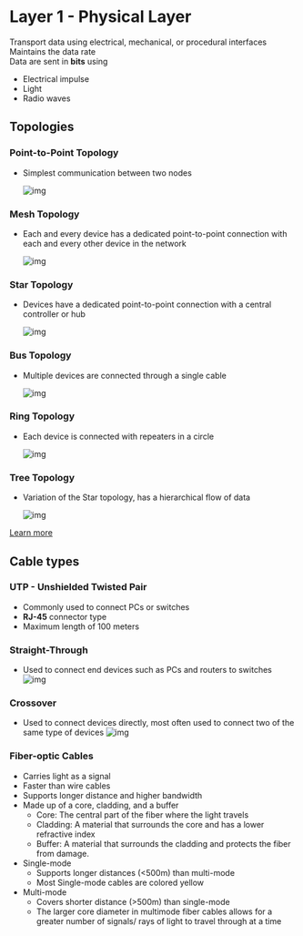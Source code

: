 # Layer 1 - Physical Layer

Transport data using electrical, mechanical, or procedural interfaces\
Maintains the data rate\
Data are sent in **bits** using

- Electrical impulse
- Light
- Radio waves

## Topologies

### Point-to-Point Topology

- Simplest communication between two nodes
  
  ![img](https://media.geeksforgeeks.org/wp-content/uploads/20201224191428/UntitledDiagram.png)

### Mesh Topology

- Each and every device has a dedicated point-to-point connection with each and every other device in the network

    ![img](https://media.geeksforgeeks.org/wp-content/uploads/1-75.png)

### Star Topology

- Devices have a dedicated point-to-point connection with a central controller or hub

    ![img](https://media.geeksforgeeks.org/wp-content/uploads/2-49.png)

### Bus Topology

- Multiple devices are connected through a single cable

    ![img](https://media.geeksforgeeks.org/wp-content/uploads/3-55.png)

### Ring Topology

- Each device is connected with repeaters in a circle

    ![img](https://media.geeksforgeeks.org/wp-content/uploads/4-32.png)

### Tree Topology

- Variation of the Star topology, has a hierarchical flow of data

    ![img](https://media.geeksforgeeks.org/wp-content/uploads/20200614134830/tree-topology2.png)

[Learn more](https://www.geeksforgeeks.org/types-of-network-topology/)

## Cable types

### UTP - Unshielded Twisted Pair

- Commonly used to connect PCs or switches
- **RJ-45** connector type
- Maximum length of 100 meters

### Straight-Through

- Used to connect end devices such as PCs and routers to switches
  ![img](https://www.computercablestore.com/themes/ComputerCableStore/content/images/Topics/StraightThrough1.jpg)

### Crossover

- Used to connect devices directly, most often used to connect two of the same type of devices
  ![img](https://www.computercablestore.com/themes/ComputerCableStore/content/images/Topics/Crossover1.jpg)

### Fiber-optic Cables

- Carries light as a signal
- Faster than wire cables
- Supports longer distance and higher bandwidth
- Made up of a core, cladding, and a buffer
  - Core: The central part of the fiber where the light travels
  - Cladding: A material that surrounds the core and has a lower refractive index
  - Buffer: A material that surrounds the cladding and protects the fiber from damage.
- Single-mode
  - Supports longer distances (<500m) than multi-mode
  - Most Single-mode cables are colored yellow
- Multi-mode
  - Covers shorter distance (>500m) than single-mode
  - The larger core diameter in multimode fiber cables allows for a greater number of signals/ rays of light to travel through at a time
